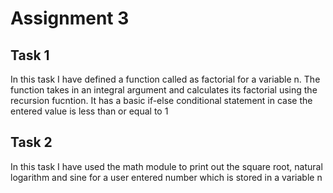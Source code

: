 # Assignment 3 #

## Task 1 ##

In this task I have defined a function called as factorial for a variable n. The function takes in an integral argument and calculates its factorial using the recursion fucntion. It has a basic if-else
conditional statement in case the entered value is less than or equal to 1

## Task 2 ##

In this task I have used the math module to print out the square root, natural logarithm and sine for a user entered number which is stored in a variable n
